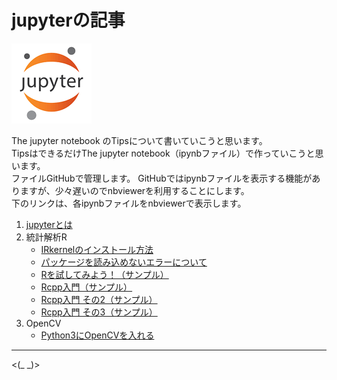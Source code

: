 # jupyterの記事

![jupyter_icon.png](jupyter_icon.png)

The jupyter notebook のTipsについて書いていこうと思います。  
TipsはできるだけThe jupyter notebook（ipynbファイル）で作っていこうと思います。  
ファイルGitHubで管理します。  GitHubではipynbファイルを表示する機能がありますが、少々遅いのでnbviewerを利用することにします。  
下のリンクは、各ipynbファイルをnbviewerで表示します。

1. [jupyterとは](https://nbviewer.jupyter.org/github/waku-take-a/JupyterTips/blob/master/What_is_jupyter.ipynb)
1. 統計解析R 
    * [IRkernelのインストール方法](https://nbviewer.jupyter.org/github/waku-take-a/JupyterTips/blob/master/Install_of_IRkernel.ipynb) 
    * [パッケージを読み込めないエラーについて](https://nbviewer.jupyter.org/github/waku-take-a/JupyterTips/blob/master/Error_occurred_in_library_function.ipynb) 
    * [Rを試してみよう！（サンプル）](https://nbviewer.jupyter.org/github/waku-take-a/JupyterTips/blob/master/Let_us_try_R.ipynb)
    * [Rcpp入門（サンプル）](https://nbviewer.jupyter.org/github/waku-take-a/JupyterTips/blob/master/Rcpp_Getting_Started_000.ipynb) 
    * [Rcpp入門 その2（サンプル）](https://nbviewer.jupyter.org/github/waku-take-a/JupyterTips/blob/master/Rcpp_Getting_Started_001.ipynb) 
    * [Rcpp入門 その3（サンプル）](https://nbviewer.jupyter.org/github/waku-take-a/JupyterTips/blob/master/Rcpp_Getting_Started_002.ipynb) 
1. OpenCV
    * [Python3にOpenCVを入れる](https://nbviewer.jupyter.org/github/waku-take-a/JupyterTips/blob/master/Install_OpenCV_on_Python3_system.ipynb)

----
<(_ _)>
